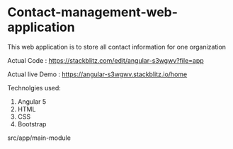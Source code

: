 # Contact-management-web-application
This web application is to store all contact information for one organization



Actual Code : 
https://stackblitz.com/edit/angular-s3wgwv?file=app


Actual live Demo : 
https://angular-s3wgwv.stackblitz.io/home


Technolgies used:
1. Angular 5
2. HTML
3. CSS
4. Bootstrap


src/app/main-module
